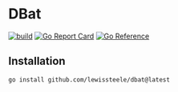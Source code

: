 # DBat

[![build](https://github.com/lewissteele/dbat/actions/workflows/build.yml/badge.svg)](https://github.com/lewissteele/dbat/actions/workflows/build.yml)
[![Go Report Card](https://goreportcard.com/badge/github.com/lewissteele/dbat)](https://goreportcard.com/report/github.com/lewissteele/dbat)
[![Go Reference](https://pkg.go.dev/badge/github.com/lewissteele/dbat.svg)](https://pkg.go.dev/github.com/lewissteele/dbat)

## Installation

```
go install github.com/lewissteele/dbat@latest
```
